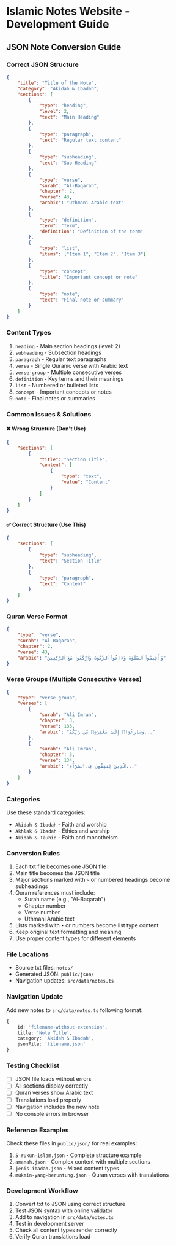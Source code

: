 # Islamic Notes Website - Development Guide

## JSON Note Conversion Guide

### Correct JSON Structure
```json
{
    "title": "Title of the Note",
    "category": "Akidah & Ibadah",
    "sections": [
        {
            "type": "heading",
            "level": 2,
            "text": "Main Heading"
        },
        {
            "type": "paragraph",
            "text": "Regular text content"
        },
        {
            "type": "subheading",
            "text": "Sub Heading"
        },
        {
            "type": "verse",
            "surah": "Al-Baqarah",
            "chapter": 2,
            "verse": 43,
            "arabic": "Uthmani Arabic text"
        },
        {
            "type": "definition",
            "term": "Term",
            "definition": "Definition of the term"
        },
        {
            "type": "list",
            "items": ["Item 1", "Item 2", "Item 3"]
        },
        {
            "type": "concept",
            "title": "Important concept or note"
        },
        {
            "type": "note",
            "text": "Final note or summary"
        }
    ]
}
```

### Content Types
1. `heading` - Main section headings (level: 2)
2. `subheading` - Subsection headings
3. `paragraph` - Regular text paragraphs
4. `verse` - Single Quranic verse with Arabic text
5. `verse-group` - Multiple consecutive verses
6. `definition` - Key terms and their meanings
7. `list` - Numbered or bulleted lists
8. `concept` - Important concepts or notes
9. `note` - Final notes or summaries

### Common Issues & Solutions

#### ❌ Wrong Structure (Don't Use)
```json
{
    "sections": [
        {
            "title": "Section Title",
            "content": [
                {
                    "type": "text",
                    "value": "Content"
                }
            ]
        }
    ]
}
```

#### ✅ Correct Structure (Use This)
```json
{
    "sections": [
        {
            "type": "subheading",
            "text": "Section Title"
        },
        {
            "type": "paragraph",
            "text": "Content"
        }
    ]
}
```

### Quran Verse Format
```json
{
    "type": "verse",
    "surah": "Al-Baqarah",
    "chapter": 2,
    "verse": 43,
    "arabic": "وَأَقِيمُوا۟ ٱلصَّلَوٰةَ وَءَاتُوا۟ ٱلزَّكَوٰةَ وَٱرْكَعُوا۟ مَعَ ٱلرَّٰكِعِينَ"
}
```

### Verse Groups (Multiple Consecutive Verses)
```json
{
    "type": "verse-group",
    "verses": [
        {
            "surah": "Ali Imran",
            "chapter": 3,
            "verse": 133,
            "arabic": "وَسَارِعُوٓا۟ إِلَىٰ مَغْفِرَةٍۢ مِّن رَّبِّكُمْ..."
        },
        {
            "surah": "Ali Imran",
            "chapter": 3,
            "verse": 134,
            "arabic": "ٱلَّذِينَ يُنفِقُونَ فِى ٱلسَّرَّآءِ..."
        }
    ]
}
```

### Categories
Use these standard categories:
- `Akidah & Ibadah` - Faith and worship
- `Akhlak & Ibadah` - Ethics and worship
- `Akidah & Tauhid` - Faith and monotheism

### Conversion Rules
1. Each txt file becomes one JSON file
2. Main title becomes the JSON title
3. Major sections marked with `~` or numbered headings become subheadings
4. Quran references must include:
   - Surah name (e.g., "Al-Baqarah")
   - Chapter number
   - Verse number
   - Uthmani Arabic text
5. Lists marked with `•` or numbers become list type content
6. Keep original text formatting and meaning
7. Use proper content types for different elements

### File Locations
- Source txt files: `notes/`
- Generated JSON: `public/json/`
- Navigation updates: `src/data/notes.ts`

### Navigation Update
Add new notes to `src/data/notes.ts` following format:
```typescript
{
    id: 'filename-without-extension',
    title: 'Note Title',
    category: 'Akidah & Ibadah',
    jsonFile: 'filename.json'
}
```

### Testing Checklist
- [ ] JSON file loads without errors
- [ ] All sections display correctly
- [ ] Quran verses show Arabic text
- [ ] Translations load properly
- [ ] Navigation includes the new note
- [ ] No console errors in browser

### Reference Examples
Check these files in `public/json/` for real examples:
1. `5-rukun-islam.json` - Complete structure example
2. `amanah.json` - Complex content with multiple sections
3. `jenis-ibadah.json` - Mixed content types
4. `mukmin-yang-beruntung.json` - Quran verses with translations

### Development Workflow
1. Convert txt to JSON using correct structure
2. Test JSON syntax with online validator
3. Add to navigation in `src/data/notes.ts`
4. Test in development server
5. Check all content types render correctly
6. Verify Quran translations load 